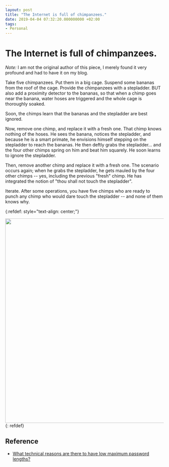 ```yaml
---
layout: post
title: "The Internet is full of chimpanzees."
date: 2019-04-04 07:32:20.000000000 +02:00
tags:
- Personal
---
```

# The Internet is full of chimpanzees.

*Note:* I am not the original author of this piece, I merely found it very profound and had to have it on my blog.

Take five chimpanzees. Put them in a big cage. Suspend some bananas from the roof of the cage. Provide the chimpanzees with a stepladder. BUT also add a proximity detector to the bananas, so that when a chimp goes near the banana, water hoses are triggered and the whole cage is thoroughly soaked.

Soon, the chimps learn that the bananas and the stepladder are best ignored.

Now, remove one chimp, and replace it with a fresh one. That chimp knows nothing of the hoses. He sees the banana, notices the stepladder, and because he is a smart primate, he envisions himself stepping on the stepladder to reach the bananas. He then deftly grabs the stepladder... and the four other chimps spring on him and beat him squarely. He soon learns to ignore the stepladder.

Then, remove another chimp and replace it with a fresh one. The scenario occurs again; when he grabs the stepladder, he gets mauled by the four other chimps -- yes, including the previous "fresh" chimp. He has integrated the notion of "thou shall not touch the stepladder".

Iterate. After some operations, you have five chimps who are ready to punch any chimp who would dare touch the stepladder -- and none of them knows why.

{:refdef: style="text-align: center;"}
<div><img src="http://i.snag.gy/kdu77.jpg" alt="" style="width: 650px;"/></div>
{: refdef}

## Reference
*   [What technical reasons are there to have low maximum password lengths?](https://security.stackexchange.com/a/33471)